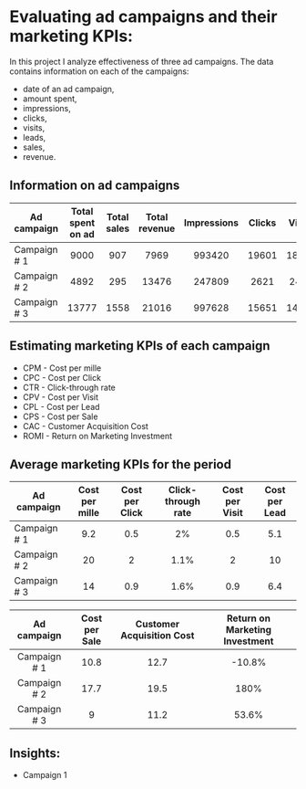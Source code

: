 # Evaluating ad campaigns and their marketing KPIs:

In this project I analyze effectiveness of three ad campaigns. The data contains information on each of the campaigns:
- date of an ad campaign,
- amount spent,
- impressions,
- clicks,
- visits,
- leads,
- sales,
- revenue.
## Information on ad campaigns
| Ad campaign   | Total spent on ad | Total sales | Total revenue | Impressions | Clicks | Visits | Leads |   
| ------------- |:-----------------:|:-----------:|:-------------:|:-----------:|:------:|:------:|:-----:|
| Campaign # 1  |        9000       |     907     |      7969     |    993420   |  19601 |  18607 | 1796  |
| Campaign # 2  |        4892       |     295     |      13476    |    247809   |  2621  |  2486  |  497  |    
| Campaign # 3  |        13777      |    1558     |     21016     |    997628   |  15651 |  14911 | 2176  |

## Estimating marketing KPIs of each campaign
- CPM - Cost per mille
- CPC - Cost per Click
- CTR - Click-through rate
- CPV - Cost per Visit
- CPL - Cost per Lead
- CPS - Cost per Sale
- CAC - Customer Acquisition Cost
- ROMI - Return on Marketing Investment
##  Average marketing KPIs for the period
| Ad campaign   | Cost per mille | Cost per Click | Click-through rate | Cost per Visit | Cost per Lead |     
| ------------- |:--------------:|:--------------:|:------------------:|:--------------:|:-------------:|
| Campaign # 1  |       9.2      |        0.5     |          2%        |       0.5      |      5.1      |   
| Campaign # 2  |       20       |        2       |         1.1%       |        2       |      10       |    
| Campaign # 3  |       14       |        0.9     |         1.6%       |       0.9      |      6.4      |     

| Ad campaign   | Cost per Sale | Customer Acquisition Cost | Return on Marketing Investment |
|:-------------:|:-------------:|:-------------------------:|:------------------------------:|
| Campaign # 1  |     10.8      |             12.7          |              -10.8%            |
| Campaign # 2  |     17.7      |             19.5          |                180%            |
| Campaign # 3  |       9       |             11.2          |               53.6%            |

## Insights:
- Campaign 1
